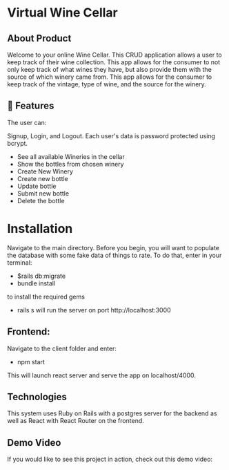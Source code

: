 # Virtual Wine Cellar

## About Product

Welcome to your online Wine Cellar. This CRUD application allows a user to keep track of their wine collection. 
This app allows for the consumer to not only keep track of what wines they have, but also provide them with the source of which winery came from. This app allows for the consumer to keep track of the vintage, type of wine, and the source for the winery.

## 🚀 Features
The user can:

Signup, Login, and Logout. Each user's data is password protected using bcrypt.

* See all available Wineries in the cellar
* Show the bottles from chosen winery
* Create New Winery 
* Create new bottle
* Update bottle
* Submit new bottle
* Delete the bottle

# Installation
Navigate to the main directory. Before you begin, you will want to populate the database with some fake data of things to rate. To do that, enter in your terminal:

* $rails db:migrate 
* bundle install

to install the required gems

* rails s
will run the server on port http://localhost:3000

## Frontend:
Navigate to the client folder and enter:
* npm start

 This will launch react server and serve the app on localhost/4000.

## Technologies

This system uses Ruby on Rails with a postgres server for the backend as well as React with React Router on the frontend.

## Demo Video
If you would like to see this project in action, check out this demo video: